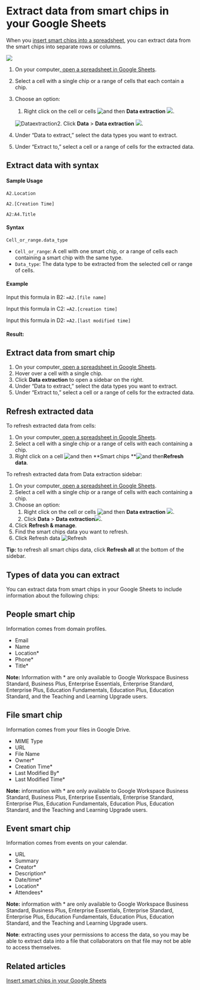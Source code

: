 # Extract data from smart chips in your Google Sheets

When you [insert smart chips into a spreadsheet](https://support.google.com/docs/answer/12319513?sjid=10162500325649056368-NA), you can extract data from the smart chips into separate rows or columns.

![](https://storage.googleapis.com/support-kms-prod/q2cw3WnqhEBQLF2A5xpTleboSyzRi3GW74gY)

1. On your computer,[ open a spreadsheet in Google Sheets](http://sheets.google.com/).
2. Select a cell with a single chip or a range of cells that each contain a chip.
3. Choose an option:

   1. Right click on the cell or cells ![and then](https://lh3.googleusercontent.com/3_l97rr0GvhSP2XV5OoCkV2ZDTIisAOczrSdzNCBxhIKWrjXjHucxNwocghoUa39gw=w36-h36) **Data extraction** ![](https://lh3.googleusercontent.com/QpJ5UEgqGqkwIkDzxgh2Hw7YXXnsWnmY_wd-qSwnIyTPlQMQlUJirsadX_i4WGzWaQ=w36-h36).

   ![Dataextraction](https://storage.googleapis.com/support-kms-prod/7ZHUwbYIIsX89vMm2peJmOMUVrOjOS9pry8o)2. Click **Data** > **Data extraction** ![](https://lh3.googleusercontent.com/QpJ5UEgqGqkwIkDzxgh2Hw7YXXnsWnmY_wd-qSwnIyTPlQMQlUJirsadX_i4WGzWaQ=w36-h36).
4. Under “Data to extract,” select the data types you want to extract.
5. Under “Extract to,” select a cell or a range of cells for the extracted data.

## Extract data with syntax

#### Sample Usage

`A2.Location`

`A2.[Creation Time]`

`A2:A4.Title`

#### Syntax

`Cell_or_range.data_type`

* `Cell_or_range`: A cell with one smart chip, or a range of cells each containing a smart chip with the same type.
* `Data_type`: The data type to be extracted from the selected cell or range of cells.

#### **Example**

Input this formula in B2: `=A2.[file name]`

Input this formula in C2: `=A2.[creation time]`

Input this formula in D2: `=A2.[last modified time]`

#### **Result:**


## Extract data from smart chip

1. On your computer,[ open a spreadsheet in Google Sheets](http://sheets.google.com/).
2. Hover over a cell with a single chip.
3. Click **Data extraction** to open a sidebar on the right.
4. Under “Data to extract,” select the data types you want to extract.
5. Under “Extract to,” select a cell or a range of cells for the extracted data.

## Refresh extracted data

To refresh extracted data from cells:

1. On your computer,[ open a spreadsheet in Google Sheets](http://sheets.google.com/).
2. Select a cell with a single chip or a range of cells with each containing a chip.
3. Right click on a cell ![and then](https://lh3.googleusercontent.com/3_l97rr0GvhSP2XV5OoCkV2ZDTIisAOczrSdzNCBxhIKWrjXjHucxNwocghoUa39gw=w36-h36) **Smart chips **![and then](https://lh3.googleusercontent.com/3_l97rr0GvhSP2XV5OoCkV2ZDTIisAOczrSdzNCBxhIKWrjXjHucxNwocghoUa39gw=w36-h36)**Refresh data**.

To refresh extracted data from Data extraction sidebar:

1. On your computer,[ open a spreadsheet in Google Sheets](http://sheets.google.com/).
2. Select a cell with a single chip or a range of cells with each containing a chip.
3. Choose an option:
   1. Right click on the cell or cells ![and then](https://lh3.googleusercontent.com/3_l97rr0GvhSP2XV5OoCkV2ZDTIisAOczrSdzNCBxhIKWrjXjHucxNwocghoUa39gw=w36-h36) **Data extraction** ![](https://lh3.googleusercontent.com/QpJ5UEgqGqkwIkDzxgh2Hw7YXXnsWnmY_wd-qSwnIyTPlQMQlUJirsadX_i4WGzWaQ=w36-h36).
   2. Click **Data** > **Data extraction**![](https://lh3.googleusercontent.com/QpJ5UEgqGqkwIkDzxgh2Hw7YXXnsWnmY_wd-qSwnIyTPlQMQlUJirsadX_i4WGzWaQ=w36-h36).
4. Click **Refresh & manage**.
5. Find the smart chips data you want to refresh.
6. Click Refresh data ![Refresh](https://lh3.googleusercontent.com/czfTw8xFymlMxjcedq9M74vC5dC-vgWPkoh5k50dbu-BJRiZJ1bTgVHkFibURbRZ804=w36-h36)

**Tip:** to refresh all smart chips data, click **Refresh all** at the bottom of the sidebar.

## Types of data you can extract

You can extract data from smart chips in your Google Sheets to include information about the following chips:

## People smart chip

Information comes from domain profiles.

* Email
* Name
* Location\*
* Phone\*
* Title\*

**Note:** Information with \* are only available to Google Workspace Business Standard, Business Plus, Enterprise Essentials, Enterprise Standard, Enterprise Plus, Education Fundamentals, Education Plus, Education Standard, and the Teaching and Learning Upgrade users.

## File smart chip

Information comes from your files in Google Drive.

* MIME Type
* URL
* File Name
* Owner\*
* Creation Time\*
* Last Modified By\*
* Last Modified Time\*

**Note:** information with \* are only available to Google Workspace Business Standard, Business Plus, Enterprise Essentials, Enterprise Standard, Enterprise Plus, Education Fundamentals, Education Plus, Education Standard, and the Teaching and Learning Upgrade users.

## Event smart chip

Information comes from events on your calendar.

* URL
* Summary
* Creator\*
* Description\*
* Date/time\*
* Location\*
* Attendees\*

**Note:** information with \* are only available to Google Workspace Business Standard, Business Plus, Enterprise Essentials, Enterprise Standard, Enterprise Plus, Education Fundamentals, Education Plus, Education Standard, and the Teaching and Learning Upgrade users.

**Note**: extracting uses your permissions to access the data, so you may be able to extract data into a file that collaborators on that file may not be able to access themselves.

## Related articles

[Insert smart chips in your Google Sheets](https://support.google.com/docs/answer/12319513?sjid=10162500325649056368-NA)
